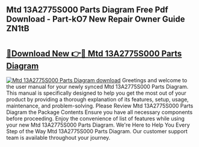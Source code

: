 ## Mtd 13A2775S000 Parts Diagram Free Pdf Download - Part-kO7 New Repair Owner Guide ZN1tB

# <h2><a href="http://dfsoo5.blite.top/?on=Mtd+13A2775S000+Parts+Diagram">🔗Download New 👉🔴 Mtd 13A2775S000 Parts Diagram</a></h2>

[![Mtd 13A2775S000 Parts Diagram download](https://i.imgur.com/lujVjoI.png)](http://dfsoo5.blite.top/?on=Mtd+13A2775S000+Parts+Diagram)
Greetings and welcome to the user manual for your newly synced Mtd 13A2775S000 Parts Diagram. This manual is specifically designed to help you get the most out of your product by providing a thorough explanation of its features, setup, usage, maintenance, and problem-solving. Please Review Mtd 13A2775S000 Parts Diagram the Package Contents Ensure you have all necessary components before proceeding. Enjoy the convenience of list of features while using your new Mtd 13A2775S000 Parts Diagram. We're Here to Help You Every Step of the Way Mtd 13A2775S000 Parts Diagram. Our customer support team is available throughout your journey.
